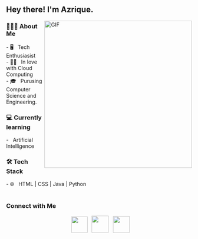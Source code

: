 <h2> Hey there! I'm Azrique. </h2>
<img align="right" alt="GIF" src="https://c.tenor.com/NOYF3f82b_gAAAAC/programmer.gif" width="400"/>
<h3> 👨🏻‍💻 About Me </h3>
- 🖥️ &nbsp; Tech Enthusiasist<br>
- 🙋‍♂️ &nbsp; In love with Cloud Computing<br>
- 🎓 &nbsp; Purusing Computer Science and Engineering.<br>
 <h3> 💻 Currently learning </h3>
- &nbsp; Artificial Intelligence 
  <h3>🛠 Tech Stack</h3>
- 🌐 &nbsp; HTML | CSS | Java | Python

<br>
</br>
<h3>  Connect with Me </h3>
<p align="center">  
&nbsp; <a href="https://www.instagram.com/azrique_0607/" target="_blank" rel="noopener noreferrer"><img src="https://cdn-icons.flaticon.com/png/512/3955/premium/3955024.png?token=exp=1635235571~hmac=2a3d7c51ea5fc1d63358846d7542c821" width="44" /></a> 
&nbsp; <a href="mailto:azriquethegame@gmail.com" target="_blank" rel="noopener noreferrer"><img src="https://cdn-icons-png.flaticon.com/512/270/270021.png"  width="46" /></a>
&nbsp; <a href="https://www.linkedin.com/in/azrique-aurab-605a60189/" target="_blank" rel="noopener noreferrer"><img src="https://cdn-icons.flaticon.com/png/512/1377/premium/1377213.png?token=exp=1635236139~hmac=dd5a9f53c216b75b9002f32575561b25" width="45" /></a>
</p>
